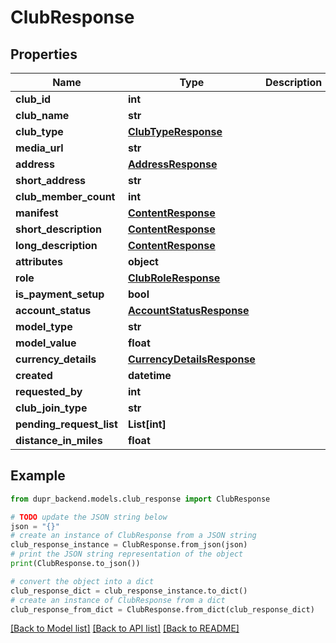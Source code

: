 # ClubResponse


## Properties

Name | Type | Description | Notes
------------ | ------------- | ------------- | -------------
**club_id** | **int** |  | 
**club_name** | **str** |  | 
**club_type** | [**ClubTypeResponse**](ClubTypeResponse.md) |  | 
**media_url** | **str** |  | [optional] 
**address** | [**AddressResponse**](AddressResponse.md) |  | [optional] 
**short_address** | **str** |  | [optional] 
**club_member_count** | **int** |  | 
**manifest** | [**ContentResponse**](ContentResponse.md) |  | [optional] 
**short_description** | [**ContentResponse**](ContentResponse.md) |  | [optional] 
**long_description** | [**ContentResponse**](ContentResponse.md) |  | [optional] 
**attributes** | **object** |  | [optional] 
**role** | [**ClubRoleResponse**](ClubRoleResponse.md) |  | [optional] 
**is_payment_setup** | **bool** |  | [optional] 
**account_status** | [**AccountStatusResponse**](AccountStatusResponse.md) |  | [optional] 
**model_type** | **str** |  | [optional] 
**model_value** | **float** |  | [optional] 
**currency_details** | [**CurrencyDetailsResponse**](CurrencyDetailsResponse.md) |  | [optional] 
**created** | **datetime** |  | [optional] 
**requested_by** | **int** |  | [optional] 
**club_join_type** | **str** |  | [optional] 
**pending_request_list** | **List[int]** |  | [optional] 
**distance_in_miles** | **float** |  | 

## Example

```python
from dupr_backend.models.club_response import ClubResponse

# TODO update the JSON string below
json = "{}"
# create an instance of ClubResponse from a JSON string
club_response_instance = ClubResponse.from_json(json)
# print the JSON string representation of the object
print(ClubResponse.to_json())

# convert the object into a dict
club_response_dict = club_response_instance.to_dict()
# create an instance of ClubResponse from a dict
club_response_from_dict = ClubResponse.from_dict(club_response_dict)
```
[[Back to Model list]](../README.md#documentation-for-models) [[Back to API list]](../README.md#documentation-for-api-endpoints) [[Back to README]](../README.md)


